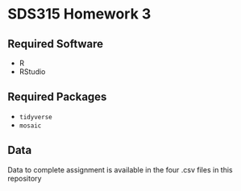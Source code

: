 # SDS315 Homework 3

## Required Software
- R
- RStudio

## Required Packages
- `tidyverse`
- `mosaic`

## Data
Data to complete assignment is available in the four .csv files in this repository
